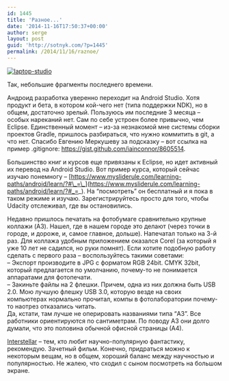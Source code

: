 ```yaml
---
id: 1445
title: 'Разное...'
date: '2014-11-16T17:50:37+00:00'
author: serge
layout: post
guid: 'http://sotnyk.com/?p=1445'
permalink: /2014/11/16/raznoe/
---
```


[![laptop-studio](https://sotnyk.github.io/wp-content/uploads/2014/11/laptop-studio-300x274.png)](https://sotnyk.github.io/wp-content/uploads/2014/11/laptop-studio.png)

Так, небольшие фрагменты последнего времени.

Андроид разработка уверенно переходит на Android Studio. Хотя продукт и бета, в котором кой-чего нет (типа поддержки NDK), но в общем, достаточно зрелый. Пользуюсь им последние 3 месяца – особых нареканий нет. Сам по себе устроен более привычно, чем Eclipse. Единственный момент – из-за незнакомой мне системы сборки проектов Gradle, пришлось разбираться, что нужно коммитить в git, а что нет. Спасибо Евгению Меркушеву за подсказку – вот ссылка на пример .gitignore: <https://gist.github.com/iainconnor/8605514>.

Большинство книг и курсов еще привязаны к Eclipse, но идет активный их перевод на Android Studio. Вот пример курса, который сейчас изучаю понемногу – [https://www.mysliderule.com/learning-paths/android/learn/?#\_=\_](https://www.mysliderule.com/learning-paths/android/learn/?#_=_). На “посмотреть” он бесплатный и я пока в таком режиме и изучаю. Зарегистрируйтесь просто для того, чтобы Udacity отслеживал, где вы остановились.

Недавно пришлось печатать на фотобумаге сравнительно крупные коллажи (A3). Нашел, где в нашем городе это делают (через точки в городе, и дороже, и, самое главное, дольше). Напечатал только на 3-й раз. Для коллажа удобным приложением оказался Corel (за который я уже 10 лет не садился, но руки помнят). Если хотите подобную работу сделать с первого раза – воспользуйтесь такими советами:  
– Экспорт производите в JPG с форматом RGB 24bit. CMYK 32bit, который предлагается по умолчанию, почему-то не понимается аппаратами для фотопечати.  
– Закиньте файлы на 2 флешки. Причем, одна из них должна быть USB 2.0. Мою лучшую флешку USB 3.0, которую везде на своих компьютерах нормально прочитал, компы в фотолаборатории почему-то наотрез отказались читать.  
Да, кстати, там лучше не оперировать названиями типа “A3”. Все работники ориентируются по сантиметрам. По поводу А3 они долго думали, что это половина обычной офисной страницы (А4).

[Interstellar](https://ru.wikipedia.org/wiki/%D0%98%D0%BD%D1%82%D0%B5%D1%80%D1%81%D1%82%D0%B5%D0%BB%D0%BB%D0%B0%D1%80) – тем, кто любит научно-популярную фантастику, рекомендую. Зачетный фильм. Конечно, придраться можно к некоторым вещам, но в общем, хороший баланс между научностью и популярностью. Не жалею, что сходил с сыном посмотреть на большом экране.